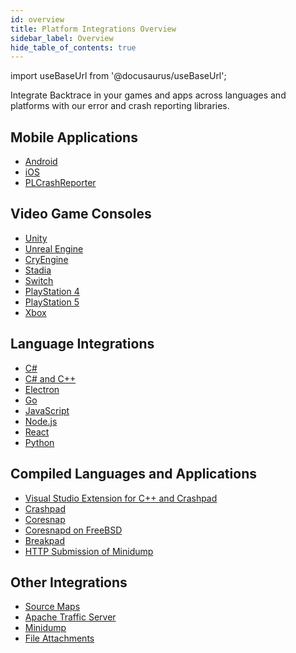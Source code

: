 ```yaml
---
id: overview
title: Platform Integrations Overview
sidebar_label: Overview
hide_table_of_contents: true
---
```


import useBaseUrl from '@docusaurus/useBaseUrl';

Integrate Backtrace in your games and apps across languages and platforms with our error and crash reporting libraries.

<div>
  <div className="container">
    <div className="box box1 card">
  <h2>Mobile Applications</h2>
  <ul>
    <li><a href="/error-reporting/platform-integrations/android/setup/">Android</a></li>
    <li><a href="/error-reporting/platform-integrations/ios/setup/">iOS</a></li>
    <li><a href="/error-reporting/platform-integrations/plcrash-reporter/">PLCrashReporter</a></li>
  </ul>
    </div>
  </div>
<div className="container">
  <div className="box box2 card">
  <h2>Video Game Consoles</h2>
  <ul>
    <li><a href="/error-reporting/platform-integrations/unity/setup/">Unity</a></li>
    <li><a href="/error-reporting/platform-integrations/unreal/setup/">Unreal Engine</a></li>
    <li><a href="/error-reporting/platform-integrations/cryengine/">CryEngine</a></li>
    <li><a href="/error-reporting/platform-integrations/stadia/">Stadia</a></li>
    <li><a href="/error-reporting/platform-integrations/nintendo/">Switch</a></li>
    <li><a href="/error-reporting/platform-integrations/ps4/">PlayStation 4</a></li>
    <li><a href="/error-reporting/platform-integrations/ps5/">PlayStation 5</a></li>
    <li><a href="/error-reporting/platform-integrations/xbox/">Xbox</a></li>
  </ul>
    </div>
  </div>
  <div className="container">
  <div className="box box3 card">
 <h2>Language Integrations</h2>
  <ul>
    <li><a href="/error-reporting/language-integrations/c/">C#</a></li>
    <li><a href="/error-reporting/language-integrations/mixed/">C# and C++</a></li>
    <li><a href="/error-reporting/language-integrations/electron/">Electron</a></li>
    <li><a href="/error-reporting/language-integrations/go/">Go</a></li>
    <li><a href="/error-reporting/language-integrations/javascript/">JavaScript</a></li>
    <li><a href="/error-reporting/language-integrations/node/">Node.js</a></li>
    <li><a href="/error-reporting/language-integrations/react/">React</a></li>
    <li><a href="/error-reporting/language-integrations/python/">Python</a></li>
  </ul>
    </div>
  </div>
  <div className="box box4 card">
  <div className="container">
  <h2>Compiled Languages and Applications</h2>
  <ul>
    <li><a href="/error-reporting/platform-integrations/visual-studio/">Visual Studio Extension for C++ and Crashpad</a></li>
    <li><a href="/error-reporting/platform-integrations/crashpad/">Crashpad</a></li>
    <li><a href="/error-reporting/platform-integrations/coresnap/integrating/">Coresnap</a></li>
    <li><a href="/error-reporting/platform-integrations/coresnap/setup/">Coresnapd on FreeBSD</a></li>
    <li><a href="/error-reporting/platform-integrations/breakpad/">Breakpad</a></li>
    <li><a href="/error-reporting/platform-integrations/http-submission/">HTTP Submission of Minidump</a></li>
  </ul>
  </div>
</div>
  <div className="box box5 card">
  <div className="container">
  <h2>Other Integrations</h2>
  <ul>
    <li><a href="/error-reporting/platform-integrations/source-map/">Source Maps</a></li>
    <li><a href="/error-reporting/platform-integrations/apache/">Apache Traffic Server</a></li>
    <li><a href="/error-reporting/platform-integrations/minidump/">Minidump</a></li>
    <li><a href="/error-reporting/platform-integrations/file-attachments/">File Attachments</a></li>
  </ul>
  </div>
</div>
</div>
